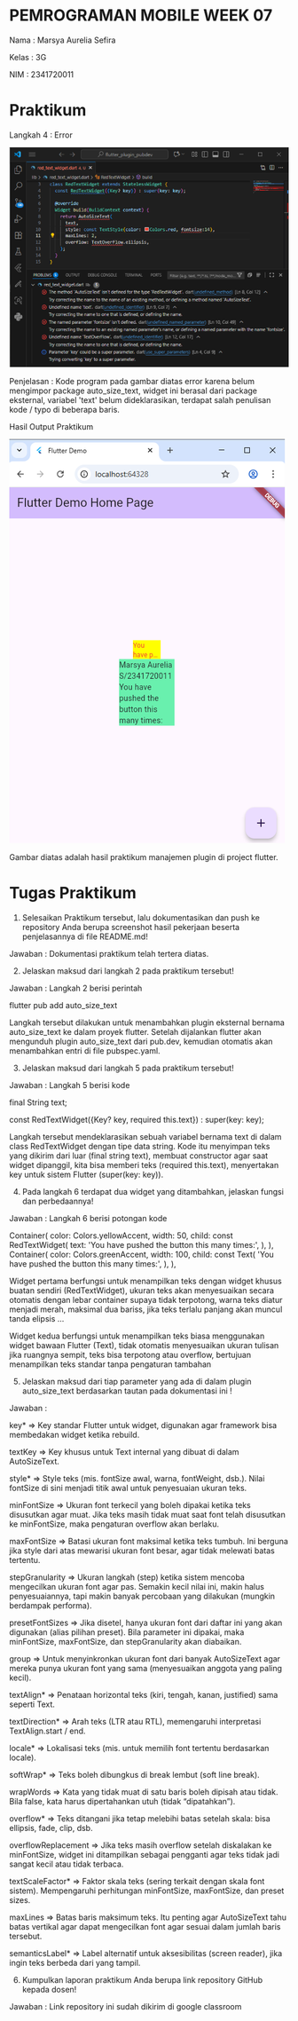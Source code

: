 # PEMROGRAMAN MOBILE WEEK 07

Nama : Marsya Aurelia Sefira

Kelas : 3G

NIM : 2341720011

# Praktikum 

Langkah 4 : Error

![Gambar : Hasil Output Error](./flutter_plugin_pubdev/img/Langkah4_error.png)

Penjelasan :  Kode program pada gambar diatas error karena belum mengimpor package auto_size_text, widget ini berasal dari package eksternal, variabel 'text' belum dideklarasikan,  terdapat salah penulisan kode / typo di beberapa baris.

Hasil Output Praktikum

![Gambar : Hasil Praktikum](./flutter_plugin_pubdev/img/Prakitkum.png)

Gambar diatas adalah hasil praktikum manajemen plugin di project flutter.

# Tugas Praktikum

1. Selesaikan Praktikum tersebut, lalu dokumentasikan dan push ke repository Anda berupa screenshot hasil pekerjaan beserta penjelasannya di file README.md!

Jawaban : Dokumentasi praktikum telah tertera diatas.

2. Jelaskan maksud dari langkah 2 pada praktikum tersebut!

Jawaban : Langkah 2 berisi perintah 

flutter pub add auto_size_text

Langkah tersebut dilakukan untuk menambahkan plugin eksternal bernama auto_size_text ke dalam proyek flutter. Setelah dijalankan flutter akan mengunduh plugin auto_size_text dari pub.dev, kemudian otomatis akan menambahkan entri di file pubspec.yaml.

3. Jelaskan maksud dari langkah 5 pada praktikum tersebut!

Jawaban : Langkah 5 berisi kode

final String text;

const RedTextWidget({Key? key, required this.text}) : super(key: key);

Langkah tersebut mendeklarasikan sebuah variabel bernama text di dalam class RedTextWidget dengan tipe data string. Kode itu menyimpan teks yang dikirim dari luar (final string text), membuat constructor agar saat widget dipanggil, kita bisa memberi teks (required this.text), menyertakan key untuk sistem Flutter (super(key: key)).

4. Pada langkah 6 terdapat dua widget yang ditambahkan, jelaskan fungsi dan perbedaannya!

Jawaban : Langkah 6 berisi potongan kode

Container(
   color: Colors.yellowAccent,
   width: 50,
   child: const RedTextWidget(
             text: 'You have pushed the button this many times:',
          ),
),
Container(
    color: Colors.greenAccent,
    width: 100,
    child: const Text(
           'You have pushed the button this many times:',
          ),
),

Widget pertama berfungsi untuk menampilkan teks dengan widget khusus buatan sendiri (RedTextWidget), ukuran teks akan menyesuaikan secara otomatis dengan lebar container supaya tidak terpotong, warna teks diatur menjadi merah, maksimal dua bariss, jika teks terlalu panjang akan muncul tanda elipsis ...

Widget kedua berfungsi untuk menampilkan teks biasa menggunakan widget bawaan Flutter (Text), tidak otomatis menyesuaikan ukuran tulisan jika ruangnya sempit, teks bisa terpotong atau overflow, bertujuan menampilkan teks standar tanpa pengaturan tambahan

5. Jelaskan maksud dari tiap parameter yang ada di dalam plugin auto_size_text berdasarkan tautan pada dokumentasi ini !

Jawaban : 

key* => Key standar Flutter untuk widget, digunakan agar framework bisa membedakan widget ketika rebuild.

textKey => Key khusus untuk Text internal yang dibuat di dalam AutoSizeText.

style* => Style teks (mis. fontSize awal, warna, fontWeight, dsb.). Nilai fontSize di sini menjadi titik awal untuk penyesuaian ukuran teks.

minFontSize => Ukuran font terkecil yang boleh dipakai ketika teks disusutkan agar muat. Jika teks masih tidak muat saat font telah disusutkan ke minFontSize, maka pengaturan overflow akan berlaku.

maxFontSize => Batasi ukuran font maksimal ketika teks tumbuh. Ini berguna jika style dari atas mewarisi ukuran font besar, agar tidak melewati batas tertentu.

stepGranularity => Ukuran langkah (step) ketika sistem mencoba mengecilkan ukuran font agar pas. Semakin kecil nilai ini, makin halus penyesuaiannya, tapi makin banyak percobaan yang dilakukan (mungkin berdampak performa).

presetFontSizes => Jika disetel, hanya ukuran font dari daftar ini yang akan digunakan (alias pilihan preset). Bila parameter ini dipakai, maka minFontSize, maxFontSize, dan stepGranularity akan diabaikan.

group => Untuk menyinkronkan ukuran font dari banyak AutoSizeText agar mereka punya ukuran font yang sama (menyesuaikan anggota yang paling kecil).

textAlign* => Penataan horizontal teks (kiri, tengah, kanan, justified) sama seperti Text.

textDirection* => Arah teks (LTR atau RTL), memengaruhi interpretasi TextAlign.start / end.

locale* => Lokalisasi teks (mis. untuk memilih font tertentu berdasarkan locale).

softWrap* => Teks boleh dibungkus di break lembut (soft line break).

wrapWords => Kata yang tidak muat di satu baris boleh dipisah atau tidak. Bila false, kata harus dipertahankan utuh (tidak “dipatahkan”).

overflow* => Teks ditangani jika tetap melebihi batas setelah skala: bisa ellipsis, fade, clip, dsb.

overflowReplacement => Jika teks masih overflow setelah diskalakan ke minFontSize, widget ini ditampilkan sebagai pengganti agar teks tidak jadi sangat kecil atau tidak terbaca.

textScaleFactor* => Faktor skala teks (sering terkait dengan skala font sistem). Mempengaruhi perhitungan minFontSize, maxFontSize, dan preset sizes.

maxLines => Batas baris maksimum teks. Itu penting agar AutoSizeText tahu batas vertikal agar dapat mengecilkan font agar sesuai dalam jumlah baris tersebut.

semanticsLabel* => Label alternatif untuk aksesibilitas (screen reader), jika ingin teks berbeda dari yang tampil.

6. Kumpulkan laporan praktikum Anda berupa link repository GitHub kepada dosen!

Jawaban : Link repository ini sudah dikirim di google classroom